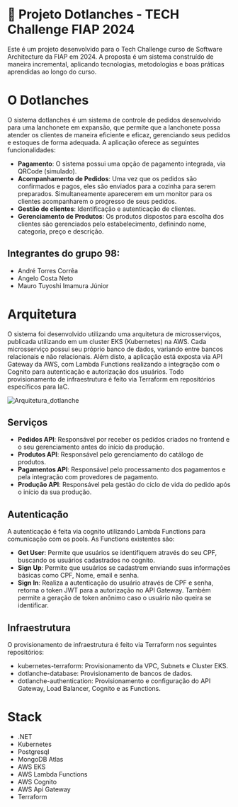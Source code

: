 # 🍔 Projeto Dotlanches - TECH Challenge FIAP 2024 

Este é um projeto desenvolvido para o Tech Challenge curso de Software Architecture da FIAP em 2024. A proposta é um sistema construído de maneira incremental, aplicando tecnologias, metodologias e boas práticas aprendidas ao longo do curso.

# O Dotlanches

O sistema dotlanches é um sistema de controle de pedidos desenvolvido para uma lanchonete em expansão, que permite que a lanchonete possa atender os clientes de maneira eficiente e eficaz, gerenciando seus pedidos e estoques de forma adequada. 
A aplicação oferece as seguintes funcionalidades:
- **Pagamento**: O sistema possui uma opção de pagamento integrada, via QRCode (simulado).
- **Acompanhamento de Pedidos**: Uma vez que os pedidos são confirmados e pagos, eles são enviados para a cozinha para serem preparados. Simultaneamente aparecerem em um monitor para os clientes acompanharem o progresso de seus pedidos.
- **Gestão de clientes**: Identificação e autenticação de clientes.
- **Gerenciamento de Produtos**: Os produtos dispostos para escolha dos clientes são gerenciados pelo estabelecimento, definindo nome, categoria, preço e descrição.

## Integrantes do grupo 98:
- André Torres Corrêa
- Angelo Costa Neto
- Mauro Tuyoshi Imamura Júnior

# Arquitetura

O sistema foi desenvolvido utilizando uma arquitetura de microsserviços, publicada utilizando em um cluster EKS (Kubernetes) na AWS. Cada microsserviço possui seu próprio banco de dados, variando entre bancos relacionais e não relacionais. Além disto, a aplicação está exposta via API Gateway da AWS, com Lambda Functions realizando a integração com o Cognito para autenticação e autorização dos usuários. Todo provisionamento de infraestrutura é feito via Terraform em repositórios específicos para IaC.

![Arquitetura_dotlanche](https://github.com/user-attachments/assets/c71289ee-6a73-493c-86f9-ed7673782f0f)

## Serviços
- **Pedidos API**: Responsável por receber os pedidos criados no frontend e o seu gerenciamento antes do início da produção.
- **Produtos API**: Responsável pelo gerenciamento do catálogo de produtos.
- **Pagamentos API**: Responsável pelo processamento dos pagamentos e pela integração com provedores de pagamento.
- **Produção API**: Responsável pela gestão do ciclo de vida do pedido após o início da sua produção.

## Autenticação
A autenticação é feita via cognito utilizando Lambda Functions para comunicação com os pools. As Functions existentes são:
- **Get User**: Permite que usuários se identifiquem através do seu CPF, buscando os usuários cadastrados no cognito.
- **Sign Up**: Permite que usuários se cadastrem enviando suas informações básicas como CPF, Nome, email e senha.
- **Sign In**: Realiza a autenticação do usuário através de CPF e senha, retorna o token JWT para a autorização no API Gateway. Também permite a geração de token anônimo caso o usuário não queira se identificar.

## Infraestrutura
O provisionamento de infraestrutura é feito via Terraform nos seguintes repositórios:
- kubernetes-terraform: Provisionamento da VPC, Subnets e Cluster EKS.
- dotlanche-database: Provisionamento de bancos de dados.
- dotlanche-authentication: Provisionamento e configuração do API Gateway, Load Balancer, Cognito e as Functions.

# Stack
- .NET
- Kubernetes
- Postgresql
- MongoDB Atlas
- AWS EKS
- AWS Lambda Functions
- AWS Cognito
- AWS Api Gateway
- Terraform
